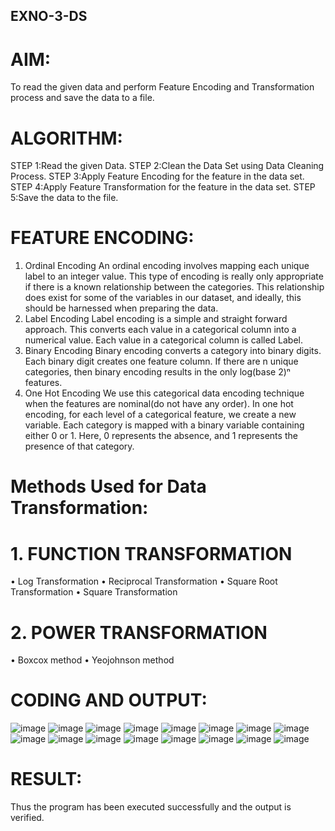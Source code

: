 ## EXNO-3-DS

# AIM:
To read the given data and perform Feature Encoding and Transformation process and save the data to a file.

# ALGORITHM:
STEP 1:Read the given Data.
STEP 2:Clean the Data Set using Data Cleaning Process.
STEP 3:Apply Feature Encoding for the feature in the data set.
STEP 4:Apply Feature Transformation for the feature in the data set.
STEP 5:Save the data to the file.

# FEATURE ENCODING:
1. Ordinal Encoding
An ordinal encoding involves mapping each unique label to an integer value. This type of encoding is really only appropriate if there is a known relationship between the categories. This relationship does exist for some of the variables in our dataset, and ideally, this should be harnessed when preparing the data.
2. Label Encoding
Label encoding is a simple and straight forward approach. This converts each value in a categorical column into a numerical value. Each value in a categorical column is called Label.
3. Binary Encoding
Binary encoding converts a category into binary digits. Each binary digit creates one feature column. If there are n unique categories, then binary encoding results in the only log(base 2)ⁿ features.
4. One Hot Encoding
We use this categorical data encoding technique when the features are nominal(do not have any order). In one hot encoding, for each level of a categorical feature, we create a new variable. Each category is mapped with a binary variable containing either 0 or 1. Here, 0 represents the absence, and 1 represents the presence of that category.

# Methods Used for Data Transformation:
  # 1. FUNCTION TRANSFORMATION
• Log Transformation
• Reciprocal Transformation
• Square Root Transformation
• Square Transformation
  # 2. POWER TRANSFORMATION
• Boxcox method
• Yeojohnson method

# CODING AND OUTPUT:
![image](https://github.com/Meenu2823/EXNO-3-DS/assets/139416219/901b3edb-9e5e-4e2b-9bd9-fc35ad5a413e)
![image](https://github.com/Meenu2823/EXNO-3-DS/assets/139416219/0f5f648d-4ee5-4305-ad29-4da7007f75bf)
![image](https://github.com/Meenu2823/EXNO-3-DS/assets/139416219/3110afe2-96ef-414a-a4ed-6dc60b187cb8)
![image](https://github.com/Meenu2823/EXNO-3-DS/assets/139416219/35de110d-d5f0-41e0-8fdf-643fc1802be2)
![image](https://github.com/Meenu2823/EXNO-3-DS/assets/139416219/052bb904-0d64-40fe-8169-42216b4f24e0)
![image](https://github.com/Meenu2823/EXNO-3-DS/assets/139416219/36d602f2-246e-43bb-9ee8-0336bc4edbdc)
![image](https://github.com/Meenu2823/EXNO-3-DS/assets/139416219/263451e8-ea2a-4500-99fa-04894c3aeafd)
![image](https://github.com/Meenu2823/EXNO-3-DS/assets/139416219/4836ae23-c274-40f4-a0c3-31926d5a0441)
![image](https://github.com/Meenu2823/EXNO-3-DS/assets/139416219/3f355e85-728e-489c-af3e-eb9f3d16a4f9)
![image](https://github.com/Meenu2823/EXNO-3-DS/assets/139416219/e3763cac-0fc2-482b-8392-8bbec4051cba)
![image](https://github.com/Meenu2823/EXNO-3-DS/assets/139416219/e2188dc7-8d13-4bd6-b52c-810d44d384f4)
![image](https://github.com/Meenu2823/EXNO-3-DS/assets/139416219/c65c677f-509d-4376-ac3d-76afb7a792b2)
![image](https://github.com/Meenu2823/EXNO-3-DS/assets/139416219/13a894c2-e6d0-41f8-b023-3d7771e0a873)
![image](https://github.com/Meenu2823/EXNO-3-DS/assets/139416219/52e32631-e849-4523-86c7-98b83d0cd744)
![image](https://github.com/Meenu2823/EXNO-3-DS/assets/139416219/12e085bc-ebe0-4016-bea8-00bb9223a334)
![image](https://github.com/Meenu2823/EXNO-3-DS/assets/139416219/00329f1e-cfd8-4d76-acd1-cb81b4dc26f0)
# RESULT:
Thus the program has been executed successfully and the output is verified.

       
